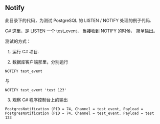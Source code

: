 

## Notify

此目录下的代码，为测试 PostgreSQL 的 LISTEN / NOTIFY 处理的例子代码.
 
C# 这里，是 LISTEN 一个 test_event， 当接收到 NOTIFY 的时候， 简单输出。
 
测试的方式：
1. 运行 C# 项目. 

2. 数据库客户端那里，分别运行 
```
NOTIFY test_event
```
与
```
NOTIFY test_event 'test 123'
```

3. 观察 C# 程序控制台上的输出
```
PostgresNotification (PID = 74, Channel = test_event, Payload =
PostgresNotification (PID = 74, Channel = test_event, Payload = test 123
```


